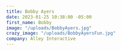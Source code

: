 ```yaml
---
title: Bobby Ayers
date: 2023-01-25 10:38:00 -05:00
first_name: Bobby
image: "/uploads/BobbyAyers.jpg"
crazy_image: "/uploads/BobbyAyersFun.jpg"
company: Alley Interactive
---
```


